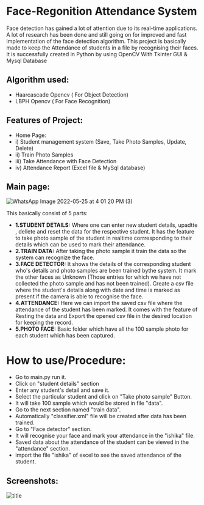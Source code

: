 
# Face-Regonition Attendance System

Face detection has gained a lot of attention due to its real-time applications. A lot of research has been done and still going on for improved and fast implementation of the face detection algorithm.
This project is basically made to keep the Attendance of students in a file by recognising their faces.
It is successfully created in Python by using OpenCV With Tkinter GUI & Mysql Database 

## Algorithm used:
- Haarcascade Opencv ( For Object Detection)
- LBPH Opencv ( For Face Recognition)

## Features of Project:
- Home Page:
- i) Student management system (Save, Take Photo Samples, Update, Delete) 
- ii) Train Photo Samples 
- iii) Take Attendance with Face Detection 
- iv) Attendance Report (Excel file & MySql database) 

## Main page:
![WhatsApp Image 2022-05-25 at 4 01 20 PM (3)](https://user-images.githubusercontent.com/86921052/170713884-5c081c2f-8c95-4726-9837-eac52433e7ea.jpeg)

This basically consist of 5 parts:
- **1.STUDENT DETAILS:** Where one can enter new student details, upadtte , dellete and reset the data for the respective student.
                         It has the feature to take photo sample of the student in realtime corrresponding to their details which can be used to mark their attendance.
- **2.TRAIN DATA:**      After taking the photo sample it train the data so the system can recognize the face.
- **3.FACE DETECTOR:**   It shows the details of the corresponding student who's details and photo samples are been trained bythe system.
                         It mark the other faces as Unknown (Those entries for which we have not collected the photo sample and has not been trained).
                         Create a csv file where the student's details along with date and time is marked as present if the camera is able to recognise the face.
- **4.ATTENDANCE:**      Here we can import the saved csv file where the attendance of the student has been marked.
                         It comes with the feature of Resting the data and Export the opened csv file in the desired location for keeping the record.                   
- **5.PHOTO FACE:**      Basic folder which have all the 100 sample photo for each student which has been captured.

# How to use/Procedure: 

- Go to main.py run it.
- Click on "student details" section
- Enter any student's detail and save it.
- Select the particular student and click on "Take photo sample" Button.
- It will take 100 sample which would be stored in file "data".
- Go to the next section named "train data".
- Automatically "classifier.xml" file will be created after data has been trained.
- Go to "Face detector" section.
- It will recognise your face and mark your attendance in the "ishika" file.
- Saved data about the attendance of the student can be viewed in the "attendance" section.
- import the file "ishika" of excel to see the saved attendance of the student.

## Screenshots:                   
![title](https://user-images.githubusercontent.com/86921052/170762241-546293fb-c562-489f-9cef-edba4c760569.jpg)

